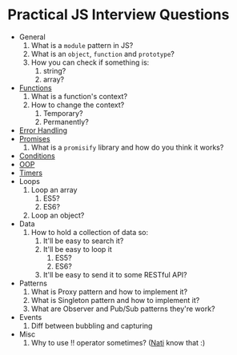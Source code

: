 # Practical JS Interview Questions

* General
    1. What is a `module` pattern in JS?
    2. What is an `object`, `function` and `prototype`?
    3. How you can check if something is:
        1. string?
        2. array?
* [Functions](code/src/functions.js)
    1. What is a function's context?
    2. How to change the context?
        1. Temporary?
        2. Permanently?
* [Error Handling](code/src/errors.js)
* [Promises](code/src/promises.js)
    1. What is a `promisify` library and how do you think it works?
* [Conditions](code/src/conditions.js)
* [OOP](code/src/oop.js) 
* [Timers](code/src/timers.js)
* Loops
    1. Loop an array
        1. ES5?
        2. ES6?
    2. Loop an object?
* Data
    1. How to hold a collection of data so:
        1. It'll be easy to search it?
        2. It'll be easy to loop it
            1. ES5?
            2. ES6?
        3. It'll be easy to send it to some RESTful API?
* Patterns
    1. What is Proxy pattern and how to implement it?
    2. What is Singleton pattern and how to implement it?
    3. What are Observer and Pub/Sub patterns they're work?
* Events
    1. Diff between bubbling and capturing
* Misc
    1. Why to use !! operator sometimes? ([Nati](https://github.com/Natinux) know that :)
    
        
    
    
    

    